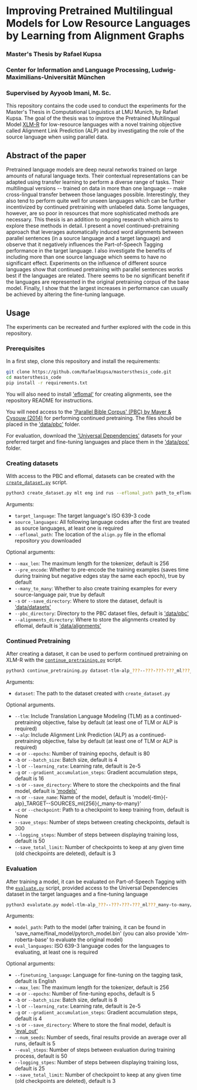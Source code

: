 # Improving Pretrained Multilingual Models for Low Resource Languages by Learning from Alignment Graphs
### Master's Thesis by Rafael Kupsa
### Center for Information and Language Processing, Ludwig-Maximilians-Universität München
### Supervised by Ayyoob Imani, M. Sc.

This repository contains the code used to conduct the experiments for the Master's Thesis in Computational Linguistics at LMU Munich, by Rafael Kupsa.
The goal of the thesis was to improve the Pretrained Multilingual Model [XLM-R](https://github.com/facebookresearch/XLM) for low-resource languages with a novel training objective called Alignment Link Prediction (ALP) and by investigating the role of the source language when using parallel data.

## Abstract of the paper

Pretrained language models are deep neural networks trained on large amounts of natural language texts. Their contextual representations can be adapted using transfer learning to perform a diverse range of tasks. Their multilingual versions -- trained on data in more than one language -- make cross-lingual transfer between those languages possible. Interestingly, they also tend to perform quite well for unseen languages which can be further incentivized by continued pretraining with unlabeled data. Some languages, however, are so poor in resources that more sophisticated methods are necessary. This thesis is an addition to ongoing research which aims to explore these methods in detail. I present a novel continued-pretraining approach that leverages automatically induced word alignments between parallel sentences (in a source language and a target language) and observe that it negatively influences the Part-of-Speech Tagging performance in the target language. I also investigate the benefits of including more than one source language which seems to have no significant effect. Experiments on the influence of different source languages show that continued pretraining with parallel sentences works best if the languages are related. There seems to be no significant benefit if the languages are represented in the original pretraining corpus of the base model. Finally, I show that the largest increases in performance can usually be achieved by altering the fine-tuning language.

## Usage

The experiments can be recreated and further explored with the code in this repository.

### Prerequisites

In a first step, clone this repository and install the requirements:

```bash
git clone https://github.com/RafaelKupsa/mastersthesis_code.git
cd mastersthesis_code
pip install -r requirements.txt
```

You will also need to install ['eflomal'](https://github.com/robertostling/eflomal) for creating alignments, see the repository README for instructions.

You will need access to the ['Parallel Bible Corpus' (PBC) by Mayer & Cysouw (2014)](https://aclanthology.org/L14-1215/) for performing continued pretraining. The files should be placed in the ['data/pbc'](data/pbc) folder.

For evaluation, download the ['Universal Dependencies'](https://universaldependencies.org/) datasets for your preferred target and fine-tuning languages and place them in the ['data/pos'](data/pos) folder.

### Creating datasets

With access to the PBC and eflomal, datasets can be created with the [`create_dataset.py`](create_dataset.py) script.

```bash
python3 create_dataset.py mlt eng ind rus --eflomal_path path_to_eflomal_align_script
```

Arguments:
* `target_language`: The target language's ISO 639-3 code
* `source_languages`: All following language codes after the first are treated as source languages, at least one is required
* `--eflomal_path`: The location of the `align.py` file in the eflomal repository you downloaded

Optional arguments:
* `--max_len`: The maximum length for the tokenizer, default is 256
* `--pre_encode`: Whether to pre-encode the training examples (saves time during training but negative edges stay the same each epoch), true by default
* `--many_to_many`: Whether to also create training examples for every source-language pair, true by default
* `-s` or `--save_directory`: Where to store the dataset, default is ['data/datasets'](data/datasets)
* `--pbc_directory`: Directory to the PBC dataset files, default is ['data/pbc'](data/pbc)
* `--alignments_directory`: Where to store the alignments created by eflomal, default is ['data/alignments'](data/alignments)

### Continued Pretraining

After creating a dataset, it can be used to perform continued pretraining on XLM-R with the [`continue_pretraining.py`](continue_pretraining.py) script.

```bash
python3 continue_pretraining.py dataset-tlm-alp_???--???-???-???_ml???_many-to-many.pt --tlm --alp
```

Arguments:
* `dataset`: The path to the dataset created with `create_dataset.py`

Optional arguments.
* `--tlm`: Include Translation Language Modeling (TLM) as a continued-pretraining objective, false by default (at least one of TLM or ALP is required)
* `--alp`: Include Alignment Link Prediction (ALP) as a continued-pretraining objective, false by default (at least one of TLM or ALP is required)
* `-e` or `--epochs`: Number of training epochs, default is 80
* `-b` or `--batch_size`: Batch size, default is 4
* `-l` or `--learning_rate`: Learning rate, default is 2e-5
* `-g` or `--gradient_accumulation_steps`: Gradient accumulation steps, default is 16
* `-s` or `--save_directory`: Where to store the checkpoints and the final model, default is ['models'](models)
* `-n` or `--save_name`: Name of the model, default is 'model{-tlm}{-alp}_TARGET--SOURCES_ml{256}{_many-to-many}'
* `-c` or `--checkpoint`: Path to a checkpoint to keep training from, default is None
* `--save_steps`: Number of steps between creating checkpoints, default is 300
* `--logging_steps`: Number of steps between displaying training loss, default is 50
* `--save_total_limit`: Number of checkpoints to keep at any given time (old checkpoints are deleted), default is 3

### Evaluation

After training a model, it can be evaluated on Part-of-Speech Tagging with the [`evaluate.py`](evaluate.py) script, provided access to the Universal Dependencies dataset in the target languages and a fine-tuning language

```bash
python3 evalutate.py model-tlm-alp_???--???-???-???_ml???_many-to-many/final_model/pytorch_model.bin mlt
```

Arguments:
* `model_path`: Path to the model (after training, it can be found in 'save_name/final_model/pytorch_model.bin' (you can also provide 'xlm-roberta-base' to evaluate the original model)
* `eval_languages`: ISO 639-3 language codes for the languages to evaluating, at least one is required

Optional arguments:
* `--finetuning_language`: Language for fine-tuning on the tagging task, default is English
* `--max_len`: The maximum length for the tokenizer, default is 256
* `-e` or `--epochs`: Number of fine-tuning epochs, default is 5
* `-b` or `--batch_size`: Batch size, default is 8
* `-l` or `--learning_rate`: Learning rate, default is 2e-5
* `-g` or `--gradient_accumulation_steps`: Gradient accumulation steps, default is 4
* `-s` or `--save_directory`: Where to store the final model, default is ['eval_out'](eval_out)
* `--num_seeds`: Number of seeds, final results provide an average over all runs, default is 5
* `--eval_steps`: Number of steps between evaluation during training process, default is 50
* `--logging_stpes`: Number of steps between displaying training loss, default is 25
* `--save_total_limit`: Number of checkpoint to keep at any given time (old checkpoints are deleted), default is 3
